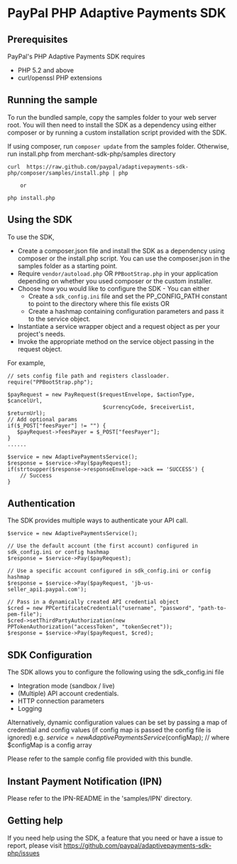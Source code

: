 
# PayPal PHP Adaptive Payments SDK

## Prerequisites

PayPal's PHP Adaptive Payments SDK requires 

   * PHP 5.2 and above 
   * curl/openssl PHP extensions 

## Running the sample

To run the bundled sample, copy the samples folder to your web server root. You will then need to install the SDK as a dependency using either composer or by running a custom installation script provided with the SDK.


If using composer, run `composer update` from the samples folder. Otherwise, run install.php from merchant-sdk-php/samples directory
   
    curl  https://raw.github.com/paypal/adaptivepayments-sdk-php/composer/samples/install.php | php
    
        or 
        
    php install.php


## Using the SDK


To use the SDK,

   * Create a composer.json file and install the SDK as a dependency using composer or the install.php script. You can use the composer.json in the samples folder as a starting point.
   * Require `vendor/autoload.php` OR `PPBootStrap.php` in your application depending on whether you used composer or the custom installer.
   * Choose how you would like to configure the SDK - You can either
      * Create a `sdk_config.ini` file and set the PP_CONFIG_PATH constant to point to the directory where this file exists OR
	  * Create a hashmap containing configuration parameters and pass it to the service object.
   * Instantiate a service wrapper object and a request object as per your project's needs.
   * Invoke the appropriate method on the service object passing in the request object.

For example,

	// sets config file path and registers classloader.
    require("PPBootStrap.php");

    $payRequest = new PayRequest($requestEnvelope, $actionType, $cancelUrl, 
                                  $currencyCode, $receiverList, $returnUrl);
    // Add optional params
    if($_POST["feesPayer"] != "") {
	   $payRequest->feesPayer = $_POST["feesPayer"];
    }
	......

	$service = new AdaptivePaymentsService();
	$response = $service->Pay($payRequest);	
	if(strtoupper($response->responseEnvelope->ack == 'SUCCESS') {
		// Success
	}
  
  
## Authentication

The SDK provides multiple ways to authenticate your API call.

	$service = new AdaptivePaymentsService();
	
	// Use the default account (the first account) configured in sdk_config.ini or config hashmap
	$response = $service->Pay($payRequest);	

	// Use a specific account configured in sdk_config.ini or config hashmap
	$response = $service->Pay($payRequest, 'jb-us-seller_api1.paypal.com');	
	 
	// Pass in a dynamically created API credential object
    $cred = new PPCertificateCredential("username", "password", "path-to-pem-file");
    $cred->setThirdPartyAuthorization(new PPTokenAuthorization("accessToken", "tokenSecret"));
	$response = $service->Pay($payRequest, $cred);	


## SDK Configuration


The SDK allows you to configure the following using the sdk_config.ini file 

   * Integration mode (sandbox / live)
   * (Multiple) API account credentials.
   * HTTP connection parameters
   * Logging 

Alternatively, dynamic configuration values can be set by passing a map of credential and config values (if config map is passed the config file is ignored)
e.g. $service  = new AdaptivePaymentsService($configMap); // where $configMap is a config array

Please refer to the sample config file provided with this bundle.

## Instant Payment Notification (IPN)

Please refer to the IPN-README in the 'samples/IPN' directory.

## Getting help

If you need help using the SDK, a feature that you need or have a issue to report, please visit https://github.com/paypal/adaptivepayments-sdk-php/issues 
